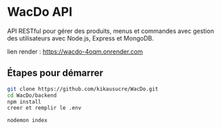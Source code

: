 # WacDo API

API RESTful pour gérer des produits, menus et commandes avec gestion des utilisateurs avec Node.js, Express et MongoDB.

lien render : https://wacdo-4oqm.onrender.com

## Étapes pour démarrer

```bash
git clone https://github.com/kikausucre/WacDo.git
cd WacDo/backend
npm install
creer et remplir le .env

nodemon index




